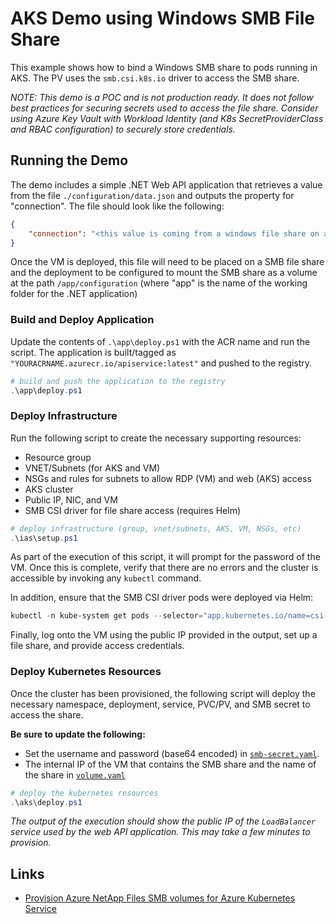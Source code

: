 # AKS Demo using Windows SMB File Share

This example shows how to bind a Windows SMB share to pods running in AKS. The PV uses the `smb.csi.k8s.io` driver to access the SMB share. 

*NOTE: This demo is a POC and is not production ready. It does not follow best practices for securing secrets used to access the file share. Consider using Azure Key Vault with Workload Identity (and K8s SecretProviderClass and RBAC configuration) to securely store credentials.*

## Running the Demo

The demo includes a simple .NET Web API application that retrieves a value from the file `./configuration/data.json` and outputs the property for "connection". The file should look like the following:

```json
{
    "connection": "<this value is coming from a windows file share on a VM>"
}
```

Once the VM is deployed, this file will need to be placed on a SMB file share and the deployment to be configured to mount the SMB share as a volume at the path `/app/configuration` (where "app" is the name of the working folder for the .NET application)

### Build and Deploy Application

Update the contents of `.\app\deploy.ps1` with the ACR name and run the script. The application is built/tagged as `"YOURACRNAME.azurecr.io/apiservice:latest"` and pushed to the registry.

```powershell
# build and push the application to the registry
.\app\deploy.ps1
```

### Deploy Infrastructure

Run the following script to create the necessary supporting resources:

- Resource group
- VNET/Subnets (for AKS and VM)
- NSGs and rules for subnets to allow RDP (VM) and web (AKS) access
- AKS cluster
- Public IP, NIC, and VM
- SMB CSI driver for file share access (requires Helm)

```powershell
# deploy infrastructure (group, vnet/subnets, AKS, VM, NSGs, etc)
.\ias\setup.ps1
```

As part of the execution of this script, it will prompt for the password of the VM. Once this is complete, verify that there are no errors and the cluster is accessible by invoking any `kubectl` command.

In addition, ensure that the SMB CSI driver pods were deployed via Helm:

```powershell
kubectl -n kube-system get pods --selector="app.kubernetes.io/name=csi-driver-smb" --watch
```

Finally, log onto the VM using the public IP provided in the output, set up a file share, and provide access credentials. 

### Deploy Kubernetes Resources

Once the cluster has been provisioned, the following script will deploy the necessary namespace, deployment, service, PVC/PV, and SMB secret to access the share. 

**Be sure to update the following:**
- Set the username and password (base64 encoded) in [`smb-secret.yaml`](./aks/smb-secret.yaml).
- The internal IP of the VM that contains the SMB share and the name of the share in [`volume.yaml`](./aks/volume.yaml)

```powershell
# deploy the kubernetes resources
.\aks\deploy.ps1
```

*The output of the execution should show the public IP of the `LoadBalancer` service used by the web API application. This may take a few minutes to provision.*

## Links
- [Provision Azure NetApp Files SMB volumes for Azure Kubernetes Service](https://learn.microsoft.com/en-us/azure/aks/azure-netapp-files-smb)